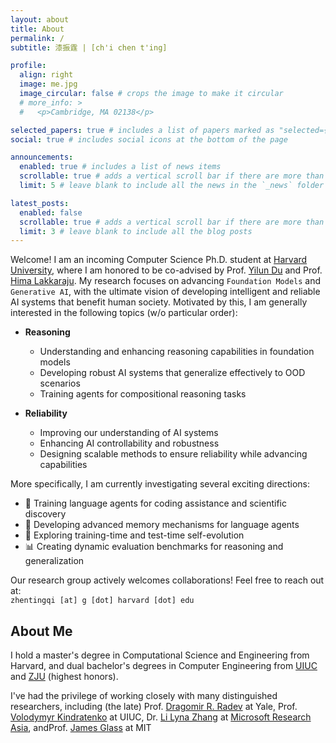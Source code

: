 ```yaml
---
layout: about
title: About
permalink: /
subtitle: 漆振霆 | [ch'i chen t'ing]

profile:
  align: right
  image: me.jpg
  image_circular: false # crops the image to make it circular
  # more_info: >
  #   <p>Cambridge, MA 02138</p>

selected_papers: true # includes a list of papers marked as "selected={true}"
social: true # includes social icons at the bottom of the page

announcements:
  enabled: true # includes a list of news items
  scrollable: true # adds a vertical scroll bar if there are more than 3 news items
  limit: 5 # leave blank to include all the news in the `_news` folder

latest_posts:
  enabled: false
  scrollable: true # adds a vertical scroll bar if there are more than 3 new posts items
  limit: 3 # leave blank to include all the blog posts
---
```


Welcome! I am an incoming Computer Science Ph.D. student at [Harvard University](https://www.harvard.edu/), where I am honored to be co-advised by Prof. [Yilun Du](https://yilundu.github.io/) and Prof. [Hima Lakkaraju](https://himalakkaraju.github.io/). My research focuses on advancing `Foundation Models` and `Generative AI`, with the ultimate vision of developing intelligent and reliable AI systems that benefit human society. Motivated by this, I am generally interested in the following topics (w/o particular order):

- **Reasoning**
  - Understanding and enhancing reasoning capabilities in foundation models
  - Developing robust AI systems that generalize effectively to OOD scenarios
  - Training agents for compositional reasoning tasks

- **Reliability**
  - Improving our understanding of AI systems
  - Enhancing AI controllability and robustness
  - Designing scalable methods to ensure reliability while advancing capabilities

More specifically, I am currently investigating several exciting directions:

- 🤖 Training language agents for coding assistance and scientific discovery
- 🧠 Developing advanced memory mechanisms for language agents
- 🔄 Exploring training-time and test-time self-evolution
- 📊 Creating dynamic evaluation benchmarks for reasoning and generalization

Our research group actively welcomes collaborations! Feel free to reach out at:  
`zhentingqi [at] g [dot] harvard [dot] edu`

## About Me

I hold a master's degree in Computational Science and Engineering from Harvard, and dual bachelor's degrees in Computer Engineering from [UIUC](https://illinois.edu/) and [ZJU](https://www.zju.edu.cn/english/) (highest honors).

I've had the privilege of working closely with many distinguished researchers, including (the late) Prof. [Dragomir R. Radev](http://www.cs.yale.edu/homes/radev/) at Yale, Prof. [Volodymyr Kindratenko](https://ece.illinois.edu/about/directory/faculty/kindrtnk) at UIUC, Dr. [Li Lyna Zhang](https://www.microsoft.com/en-us/research/people/lzhani/) at [Microsoft Research Asia](https://www.microsoft.com/en-us/research/lab/microsoft-research-asia/), andProf. [James Glass](https://sls.csail.mit.edu/people/glass.shtml) at MIT
